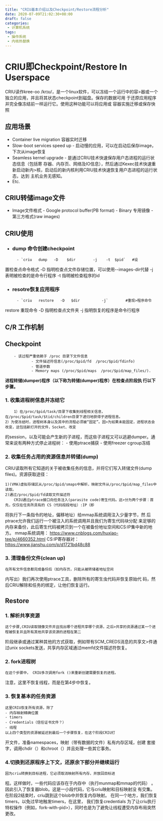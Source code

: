 ```yaml
---
title: "CRIU基本介绍以及Checkpoint/Restore流程分析"
date: 2020-07-09T21:02:30+08:00
draft: false
categories:
 - 计算机系统
tags:
 - 操作系统
 - 内核热替换
---
```


# CRIU即Checkpoint/Restore In Userspace
CRIU读作kree-oo /krɪʊ/，是一个linux软件，可以冻结一个运行中的容>器或一个独立的应用，并且将其状态checkpoint到磁盘。保存的数据可用
于还原应用程序并完全像冻结前一样运行它。使用这种功能可以将应用或
容器实施迁移或保存快照
## 应用场景
- Container live migration 容器实时迁移
- Slow-boot services speed up
        - 启动慢的应用，可以在启动后保存image，下次从image恢复
- Seamless kernel upgrade
        - 是通过CRIU技术快速保存用户态进程的运行状态信息（包括寄
存器、内存页、网络及IO信息），然后通过Kexec技术快速重新启动新内>核，启动后的新内核利用CRIU技术快速恢复用户态进程的运行状态，达到
主机业务无感知。
- Etc.
## CRIU转储image文件
- Image文件格式
        - Google protocol buffer(PB format)
        - Binary 专用镜像
        - 第三方格式(raw images)
## CRIU使用
- ### dump 命令创建checkpoint
        - `criu   dump   -D    $dir        -j    -t  $pid`   #设
置检查点命令格式
 -D    指明检查点文件存储位置，可以使用--images-dir代替
 -j    表明被检查的是命令行程序
 -t    指明被检查程序的id

- ### resotre恢复应用程序
        - `criu   restore   -D   $dir          -j`        #重现>程序命令
restore  重现命令
-D       指明检查点文件夹
-j       指明恢复的程序是命令行程序
## C/R 工作机制
## Checkpoint
        - 该过程严重依赖于 /proc 目录下文件信息
                - 文件描述符信息(/proc/$pid/fd  /proc/$pid/fdinfo)
                - 管道参数
                - Memory maps (/proc/$pid/maps  /proc/$pid/map_files/).

**进程转储(dumper)程序（以下称为转储(dumper)程序）在检查点阶段执
行以下步骤。**

### 1. 收集进程树信息并冻结它
        1）在/proc/$pid/task/目录下收集到线程相关信息，在/proc/$pid/task/$tid/children目录下递归地获得子进程信息。
	2）为使冻结时，进程树本身以及其中的流程必须被“固定”。因>为如果未能固定，进程状态会改变，这包括新打开的文件，Socket、改变
的session，以及可能会产生新的子进程，而这些子进程又可以逃避dumper。通常来说有两种方式停止进程树：
                - 使用ptrace捕获
                - 使用freezer cgroup冻结
### 2. 收集任务占用的资源信息并转储(dump)
CRIU读取所有它知道的关于被收集任务的信息，并将它们写入转储文件(dump files)。资源获取途径：

    1)(VMA)虚拟存储区从/proc/$pid/smaps中解析，映射文件从/proc/$pid/map_files中读取。
    2)通过/proc/$pid/fd读取文件描述符
        CRIU通过ptrace接口向任务注入(parasite code)寄生代码。这>分为两个步骤：首先，仅仅在任务所具有的 CS（代码段段地址）:IP（即
将执行下一条指令的地址，偏移地址）给mmap系统调用注入少量字节，然
后ptrace允许我们运行一个被注入的系统调用并且我们为寄生代码块分配
来足够的内存来备份，此后寄生代码被拷贝到一个在被备份地址空间和CS:IP集中新的地方。
mmap系统调用： https://www.cnblogs.com/huxiao-tee/p/4660352.html
CS:IP寄存器对： https://www.jianshu.com/p/d1721bd48c88

### 3. 清理备份文件(clean up)
    在所有文件信息都完成备份后（如内存页，只能从被转储者地址空间
内写出）我们再次使用ptrace工具，删除所有的寄生虫代码并恢复原始代
码，然后CRIU解除和任务的绑定，让他们恢复运行。

## Restore
### 1. 解析共享资源
    这个步骤,CRIU读取镜像文件并且找出哪个进程共享哪个资源，之后>共享的资源通过某一个进程被恢复并且所有其他共享该资源的进程在第二
阶段继承或通过某种其他的方式获取，例如带有SCM_CREDS消息的共享文>件通过unix sockets发送，共享内存区域通过memfd文件描述符恢复。
### 2. fork进程树
    在这个步骤中， CRIU多次调用fork ()来重新创建需要恢复的进程。
注意，这里不恢复线程，而是在第4步中恢复。
### 3. 恢复基本的任务资源
    这里CRIU恢复所有资源，除了
    - 内存映射精确位置
    - timers
    - Credentials（信任证书文件？）
    - 线程
    以上四个类型的资源被延迟到最后一个步骤恢复，在这个阶段CRIU打
开文件，准备namespaces，映射（带有数据的文件）私有内存区域，创建
套接字，调用chdir（）和chroot（）并且处理一些其它事务。
### 4.切换到还原程序上下文，还原余下部分并继续运行
    因为criu转换到目标进程，它必须取消映射所有内存，并放回目标进
程。这样做时，一些代码应该存在于内存中（执行munmap和mmap的代码）
。因此引入了恢复器blob。这是一小段代码，它与criu映射和目标映射没
有交集。在阶段2结束时，criu跳到这个blob中并恢复内存映射。
    在同一个地方，我们恢复timers，以免过早地触发timers，在这里，
我们恢复credentials 为了让criu执行特权操作（例如，fork-with-pid>），同时也是为了避免让线程遭受内存布局突然更改。

